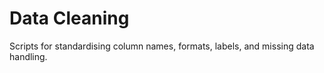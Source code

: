 # Data Cleaning

Scripts for standardising column names, formats, labels, and missing data handling.
